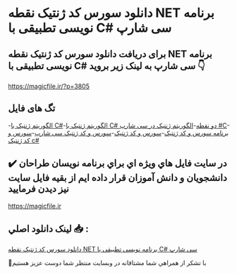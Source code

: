 # دانلود سورس کد ژنتیک نقطه NET برنامه نویسی تطبیقی با C# سی شارپ

## برای دریافت دانلود سورس کد ژنتیک نقطه NET برنامه نویسی تطبیقی با C# سی شارپ به لینک زیر بروید 👇

https://magicfile.ir/?p=3805

## تگ های فایل

-[الگوریتم ژنتیک با C#](https://magicfile.ir/product/%d8%b3%d9%88%d8%b1%d8%b3-%da%a9%d8%af-%da%98%d9%86%d8%aa%db%8c%da%a9-%d9%86%d9%82%d8%b7%d9%87-net%d8%a8%d8%b1%d9%86%d8%a7%d9%85%d9%87-%d9%86%d9%88%db%8c%d8%b3%db%8c-%d8%aa%d8%b7%d8%a8%db%8c%d9%82%db%8c-%d8%a8%d8%a7-c-%d8%b3%db%8c-%d8%b4%d8%a7%d8%b1%d9%be/)-[الگوریتم ژنتیک با C# دو نقطه](https://magicfile.ir/product/%d8%b3%d9%88%d8%b1%d8%b3-%da%a9%d8%af-%da%98%d9%86%d8%aa%db%8c%da%a9-%d9%86%d9%82%d8%b7%d9%87-net%d8%a8%d8%b1%d9%86%d8%a7%d9%85%d9%87-%d9%86%d9%88%db%8c%d8%b3%db%8c-%d8%aa%d8%b7%d8%a8%db%8c%d9%82%db%8c-%d8%a8%d8%a7-c-%d8%b3%db%8c-%d8%b4%d8%a7%d8%b1%d9%be/)-[الگوریتم ژنتیک در سی شارپ #C](https://magicfile.ir/product/%d8%b3%d9%88%d8%b1%d8%b3-%da%a9%d8%af-%da%98%d9%86%d8%aa%db%8c%da%a9-%d9%86%d9%82%d8%b7%d9%87-net%d8%a8%d8%b1%d9%86%d8%a7%d9%85%d9%87-%d9%86%d9%88%db%8c%d8%b3%db%8c-%d8%aa%d8%b7%d8%a8%db%8c%d9%82%db%8c-%d8%a8%d8%a7-c-%d8%b3%db%8c-%d8%b4%d8%a7%d8%b1%d9%be/)-[برنامه سورس و کد ژنتیک](https://magicfile.ir/product/%d8%b3%d9%88%d8%b1%d8%b3-%da%a9%d8%af-%da%98%d9%86%d8%aa%db%8c%da%a9-%d9%86%d9%82%d8%b7%d9%87-net%d8%a8%d8%b1%d9%86%d8%a7%d9%85%d9%87-%d9%86%d9%88%db%8c%d8%b3%db%8c-%d8%aa%d8%b7%d8%a8%db%8c%d9%82%db%8c-%d8%a8%d8%a7-c-%d8%b3%db%8c-%d8%b4%d8%a7%d8%b1%d9%be/)-[سورس و کد ژنتیک](https://magicfile.ir/product/%d8%b3%d9%88%d8%b1%d8%b3-%da%a9%d8%af-%da%98%d9%86%d8%aa%db%8c%da%a9-%d9%86%d9%82%d8%b7%d9%87-net%d8%a8%d8%b1%d9%86%d8%a7%d9%85%d9%87-%d9%86%d9%88%db%8c%d8%b3%db%8c-%d8%aa%d8%b7%d8%a8%db%8c%d9%82%db%8c-%d8%a8%d8%a7-c-%d8%b3%db%8c-%d8%b4%d8%a7%d8%b1%d9%be/)-[سورس و کد ژنتیک سی شارپ](https://magicfile.ir/product/%d8%b3%d9%88%d8%b1%d8%b3-%da%a9%d8%af-%da%98%d9%86%d8%aa%db%8c%da%a9-%d9%86%d9%82%d8%b7%d9%87-net%d8%a8%d8%b1%d9%86%d8%a7%d9%85%d9%87-%d9%86%d9%88%db%8c%d8%b3%db%8c-%d8%aa%d8%b7%d8%a8%db%8c%d9%82%db%8c-%d8%a8%d8%a7-c-%d8%b3%db%8c-%d8%b4%d8%a7%d8%b1%d9%be/)-[سورس و کد ژنتیک c#](https://magicfile.ir/product/%d8%b3%d9%88%d8%b1%d8%b3-%da%a9%d8%af-%da%98%d9%86%d8%aa%db%8c%da%a9-%d9%86%d9%82%d8%b7%d9%87-net%d8%a8%d8%b1%d9%86%d8%a7%d9%85%d9%87-%d9%86%d9%88%db%8c%d8%b3%db%8c-%d8%aa%d8%b7%d8%a8%db%8c%d9%82%db%8c-%d8%a8%d8%a7-c-%d8%b3%db%8c-%d8%b4%d8%a7%d8%b1%d9%be/)

## ✔️ در سايت فايل هاي ويژه اي براي برنامه نويسان طراحان دانشجويان و دانش آموزان قرار داده ايم از بقيه فايل سايت نيز ديدن فرماييد

https://magicfile.ir


## لينک دانلود اصلي 📥 :

[دانلود سورس کد ژنتیک نقطه NET برنامه نویسی تطبیقی با C# سی شارپ](https://magicfile.ir/product/%d8%b3%d9%88%d8%b1%d8%b3-%da%a9%d8%af-%da%98%d9%86%d8%aa%db%8c%da%a9-%d9%86%d9%82%d8%b7%d9%87-net%d8%a8%d8%b1%d9%86%d8%a7%d9%85%d9%87-%d9%86%d9%88%db%8c%d8%b3%db%8c-%d8%aa%d8%b7%d8%a8%db%8c%d9%82%db%8c-%d8%a8%d8%a7-c-%d8%b3%db%8c-%d8%b4%d8%a7%d8%b1%d9%be/) 


🙏با تشکر از همراهي شما مشتاقانه در وبسایت منتظر شما دوست عزیز هستیم

